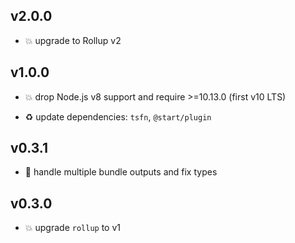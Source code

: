 ## v2.0.0

* 💥 upgrade to Rollup v2

## v1.0.0

* 💥 drop Node.js v8 support and require >=10.13.0 (first v10 LTS)

* ♻️ update dependencies: `tsfn`, `@start/plugin`

## v0.3.1

* 🐞 handle multiple bundle outputs and fix types

## v0.3.0

* 💥 upgrade `rollup` to v1
